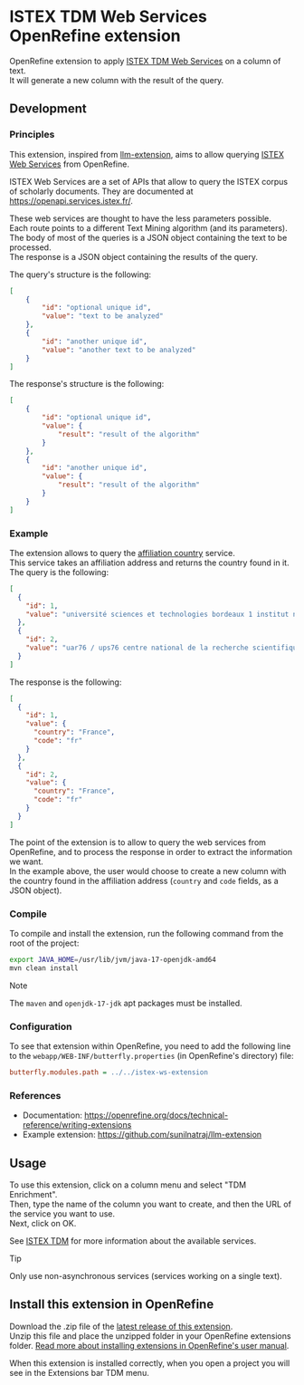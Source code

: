 # ISTEX TDM Web Services OpenRefine extension

OpenRefine extension to apply [ISTEX TDM Web
Services](https://services.istex.fr/) on a column of text.  
It will generate a new column with the result of the query.  

## Development

### Principles

This extension, inspired from
[llm-extension](https://github.com/sunilnatraj/llm-extension), aims to allow
querying [ISTEX Web Services](https://openapi.services.istex.fr/) from
OpenRefine.

ISTEX Web Services are a set of APIs that allow to query the ISTEX corpus of
scholarly documents. They are documented at
<https://openapi.services.istex.fr/>.

These web services are thought to have the less parameters possible.  
Each route points to a different Text Mining algorithm (and its parameters).  
The body of most of the queries is a JSON object containing the text to be
processed.  
The response is a JSON object containing the results of the query.  

The query's structure is the following:

```json
[
    {
        "id": "optional unique id",
        "value": "text to be analyzed"
    },
    {
        "id": "another unique id",
        "value": "another text to be analyzed"
    }
]
```

The response's structure is the following:

```json
[
    {
        "id": "optional unique id",
        "value": {
            "result": "result of the algorithm"
        }
    },
    {
        "id": "another unique id",
        "value": {
            "result": "result of the algorithm"
        }
    }
]
```

### Example

The extension allows to query the
[affiliation country](https://openapi.services.istex.fr/#/address/post-v1-affiliationcountry)
service.  
This service takes an affiliation address and returns the country found in it.  
The query is the following:

```json
[
  {
    "id": 1,
    "value": "université sciences et technologies bordeaux 1 institut national de physique nucléaire et de physique des particules du cnrs in2p3 UMR5797"
  },
  {
    "id": 2,
    "value": "uar76 / ups76 centre national de la recherche scientifique cnrs institut de l'information scientifique et technique inist"
  }
]
```

The response is the following:

```json
[
  {
    "id": 1,
    "value": {
      "country": "France",
      "code": "fr"
    }
  },
  {
    "id": 2,
    "value": {
      "country": "France",
      "code": "fr"
    }
  }
]
```

The point of the extension is to allow to query the web services from OpenRefine,
and to process the response in order to extract the information we want.  
In the example above, the user would choose to create a new column with the
country found in the affiliation address (`country` and `code` fields, as a JSON
object).

### Compile

To compile and install the extension, run the following command from the root of the project:

```bash
export JAVA_HOME=/usr/lib/jvm/java-17-openjdk-amd64
mvn clean install
```

> [!NOTE]
> The `maven` and `openjdk-17-jdk` apt packages must be installed.

### Configuration

To see that extension within OpenRefine, you need to add the following line to the `webapp/WEB-INF/butterfly.properties` (in OpenRefine's directory) file:

```ini
butterfly.modules.path = ../../istex-ws-extension
```

### References

- Documentation: <https://openrefine.org/docs/technical-reference/writing-extensions>
- Example extension: <https://github.com/sunilnatraj/llm-extension>

## Usage

To use this extension, click on a column menu and select "TDM Enrichment".  
Then, type the name of the column you want to create, and then the URL of the service you want to use.  
Next, click on OK.

See [ISTEX TDM](https://services.istex.fr) for more information about the available services.  

> [!TIP]
> Only use non-asynchronous services (services working on a single text).

## Install this extension in OpenRefine

Download the .zip file of the [latest release of this extension](https://github.com/Inist-CNRS/istex-ws-extension/releases).  
Unzip this file and place the unzipped folder in your OpenRefine extensions folder. [Read more about installing extensions in OpenRefine's user manual](https://docs.openrefine.org/manual/installing#installing-extensions).  

When this extension is installed correctly, when you open a project you will see in the Extensions bar TDM menu.
